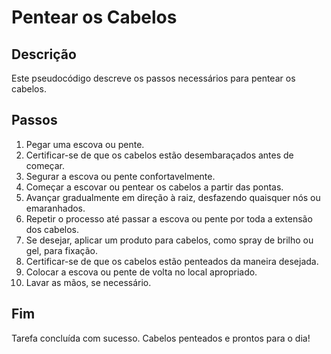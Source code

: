 # Pentear os Cabelos

## Descrição
Este pseudocódigo descreve os passos necessários para pentear os cabelos.

## Passos
1. Pegar uma escova ou pente.
2. Certificar-se de que os cabelos estão desembaraçados antes de começar.
3. Segurar a escova ou pente confortavelmente.
4. Começar a escovar ou pentear os cabelos a partir das pontas.
5. Avançar gradualmente em direção à raiz, desfazendo quaisquer nós ou emaranhados.
6. Repetir o processo até passar a escova ou pente por toda a extensão dos cabelos.
7. Se desejar, aplicar um produto para cabelos, como spray de brilho ou gel, para fixação.
8. Certificar-se de que os cabelos estão penteados da maneira desejada.
9. Colocar a escova ou pente de volta no local apropriado.
10. Lavar as mãos, se necessário.

## Fim
Tarefa concluída com sucesso. Cabelos penteados e prontos para o dia!